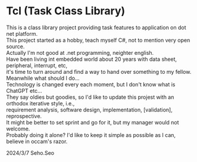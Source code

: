 # Tcl (Task Class Library)
This is a class library project providing task features to application on dot net platform.<br>
This project started as a hobby, teach myself C#, not to mention very open source.<br>
Actually I'm not good at .net programming, neighter english.<br>
Have been living int embedded world about 20 years with data sheet, peripheral, interrupt, etc,<br>
it's time to turn around and find a way to hand over something to my fellow.<br>
Meanwhile what should I do...<br>
Technology is changed every each moment, but I don't know what is ChatGPT etc...<br>
They say oldies but goodies, so I'd like to update this projest with an orthodox iterative style, i.e.,<br>
requirement analysis, software design, implementation, [validation], reprospective.<br>
It might be better to set sprint and go for it, but my manager would not welcome.<br>
Probably doing it alone? I'd like to keep it simple as possible as I can, believe in occam's razor.<br>

2024/3/7 Seho.Seo<br>
